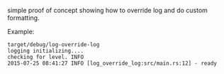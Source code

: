 simple proof of concept showing how to override log and do custom formatting.


Example:

```
target/debug/log-override-log
logging initializing....
checking for level. INFO
2015-07-25 08:41:27 INFO [log_override_log:src/main.rs:12] - ready
```
